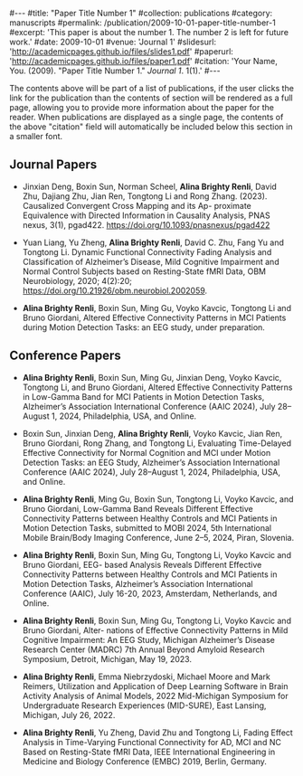 #---
#title: "Paper Title Number 1"
#collection: publications
#category: manuscripts
#permalink: /publication/2009-10-01-paper-title-number-1
#excerpt: 'This paper is about the number 1. The number 2 is left for future work.'
#date: 2009-10-01
#venue: 'Journal 1'
#slidesurl: 'http://academicpages.github.io/files/slides1.pdf'
#paperurl: 'http://academicpages.github.io/files/paper1.pdf'
#citation: 'Your Name, You. (2009). &quot;Paper Title Number 1.&quot; <i>Journal 1</i>. 1(1).'
#---

The contents above will be part of a list of publications, if the user clicks the link for the publication than the contents of section will be rendered as a full page, allowing you to provide more information about the paper for the reader. When publications are displayed as a single page, the contents of the above "citation" field will automatically be included below this section in a smaller font.


## Journal Papers
- Jinxian Deng, Boxin Sun, Norman Scheel, **Alina Brighty Renli**, David Zhu, Dajiang Zhu, Jian Ren, Tongtong Li and Rong Zhang. (2023). Causalized Convergent Cross Mapping and its Ap- proximate Equivalence with Directed Information in Causality Analysis, PNAS nexus, 3(1), pgad422. https://doi.org/10.1093/pnasnexus/pgad422

- Yuan Liang, Yu Zheng, **Alina Brighty Renli**, David C. Zhu, Fang Yu and Tongtong Li. Dynamic Functional Connectivity Fading Analysis and Classification of Alzheimer’s Disease, Mild Cognitive Impairment and Normal Control Subjects based on Resting-State fMRI Data, OBM Neurobiology, 2020; 4(2):20;  https://doi.org/10.21926/obm.neurobiol.2002059.

- **Alina Brighty Renli**, Boxin Sun, Ming Gu, Voyko Kavcic, Tongtong Li and Bruno Giordani, Altered Effective Connectivity Patterns in MCI Patients during Motion Detection Tasks: an EEG study, under preparation.


## Conference Papers
- **Alina Brighty Renli**, Boxin Sun, Ming Gu, Jinxian Deng, Voyko Kavcic, Tongtong Li, and Bruno Giordani, Altered Effective Connectivity Patterns in Low-Gamma Band for MCI Patients in Motion Detection Tasks, Alzheimer’s Association International Conference (AAIC 2024), July 28–August 1, 2024, Philadelphia, USA, and Online.
  
- Boxin Sun, Jinxian Deng, **Alina Brighty Renli**, Voyko Kavcic, Jian Ren, Bruno Giordani, Rong Zhang, and Tongtong Li, Evaluating Time-Delayed Effective Connectivity for Normal Cognition and MCI under Motion Detection Tasks: an EEG Study, Alzheimer’s Association International Conference (AAIC 2024), July 28–August 1, 2024, Philadelphia, USA, and Online.
  
- **Alina Brighty Renli**, Ming Gu, Boxin Sun, Tongtong Li, Voyko Kavcic, and Bruno Giordani, Low-Gamma Band Reveals Different Effective Connectivity Patterns between Healthy Controls and MCI Patients in Motion Detection Tasks, submitted to MOBI 2024, 5th International Mobile Brain/Body Imaging Conference, June 2–5, 2024, Piran, Slovenia.

- **Alina Brighty Renli**, Boxin Sun, Ming Gu, Tongtong Li, Voyko Kavcic and Bruno Giordani, EEG- based Analysis Reveals Different Effective Connectivity Patterns between Healthy Controls and MCI Patients in Motion Detection Tasks, Alzheimer’s Association International Conference (AAIC), July 16-20, 2023, Amsterdam, Netherlands, and Online.

- **Alina Brighty Renli**, Boxin Sun, Ming Gu, Tongtong Li, Voyko Kavcic and Bruno Giordani, Alter- nations of Effective Connectivity Patterns in Mild Cognitive Impairment: An EEG Study, Michigan Alzheimer’s Disease Research Center (MADRC) 7th Annual Beyond Amyloid Research Symposium, Detroit, Michigan, May 19, 2023.

- **Alina Brighty Renli**, Emma Niebrzydoski, Michael Moore and Mark Reimers, Utilization and Application of Deep Learning Software in Brain Activity Analysis of Animal Models, 2022 Mid-Michigan Symposium for Undergraduate Research Experiences (MID-SURE), East Lansing, Michigan, July 26, 2022.

- **Alina Brighty Renli**, Yu Zheng, David Zhu and Tongtong Li, Fading Effect Analysis in Time-Varying Functional Connectivity for AD, MCI and NC Based on Resting-State fMRI Data, IEEE International Engineering in Medicine and Biology Conference (EMBC) 2019, Berlin, Germany.
